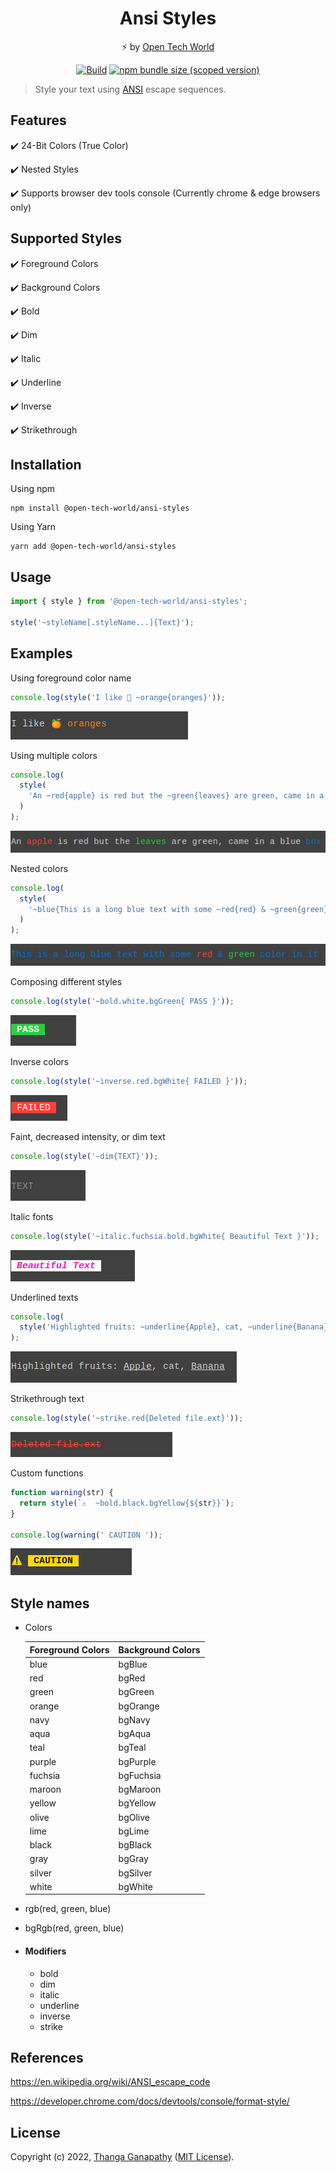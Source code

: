 <div align="center">

# Ansi Styles
⚡ by [Open Tech World](https://open-tech-world.pages.dev/)

[![Build](https://github.com/open-tech-world/js-ansi-styles/actions/workflows/build.yml/badge.svg)](https://github.com/open-tech-world/js-ansi-styles/actions/workflows/build.yml) [![npm bundle size (scoped version)](https://img.shields.io/bundlephobia/minzip/@open-tech-world/ansi-styles/latest?label=Min%2BGZip)](https://bundlephobia.com/package/@open-tech-world/ansi-styles)

</div>

> Style your text using [ANSI](https://en.wikipedia.org/wiki/ANSI_escape_code) escape sequences.

## Features

✔️ 24-Bit Colors (True Color)

✔️ Nested Styles

✔️ Supports browser dev tools console (Currently chrome & edge browsers only)

## Supported Styles

✔️ Foreground Colors

✔️ Background Colors

✔️ Bold

✔️ Dim

✔️ Italic

✔️ Underline

✔️ Inverse

✔️ Strikethrough

## Installation

Using npm

```shell
npm install @open-tech-world/ansi-styles
```

Using Yarn

```shell
yarn add @open-tech-world/ansi-styles
```

## Usage

```ts
import { style } from '@open-tech-world/ansi-styles';

style('~styleName[.styleName...]{Text}');
```

## Examples

Using foreground color name

```ts
console.log(style('I like 🍊 ~orange{oranges}'));
```

![](assets/orange-color.png)

Using multiple colors

```ts
console.log(
  style(
    'An ~red{apple} is red but the ~green{leaves} are green, came in a blue ~blue{box}'
  )
);
```

![](assets/multiple-colors.png)

Nested colors

```ts
console.log(
  style(
    '~blue{This is a long blue text with some ~red{red} & ~green{green} color in it}'
  )
);
```

![](assets/nested-colors.png)

Composing different styles

```ts
console.log(style('~bold.white.bgGreen{ PASS }'));
```

![](assets/bg-color.png)

Inverse colors

```ts
console.log(style('~inverse.red.bgWhite{ FAILED }'));
```

![](assets/inverse.png)

Faint, decreased intensity, or dim text

```ts
console.log(style('~dim{TEXT}'));
```

![](assets/dim-text.png)

Italic fonts

```ts
console.log(style('~italic.fuchsia.bold.bgWhite{ Beautiful Text }'));
```

![](assets/italic-text.png)

Underlined texts

```ts
console.log(
  style('Highlighted fruits: ~underline{Apple}, cat, ~underline{Banana}')
);
```

![](assets/underline.png)

Strikethrough text

```ts
console.log(style('~strike.red{Deleted file.ext}'));
```

![](assets/strikethrough.png)

Custom functions

```ts
function warning(str) {
  return style(`⚠️  ~bold.black.bgYellow{${str}}`);
}

console.log(warning(' CAUTION '));
```

![](assets/caution.png)

## Style names

 - Colors

    | Foreground Colors | Background Colors |
    | ----------------- | ----------------- |
    | blue              | bgBlue            |
    | red               | bgRed             |
    | green             | bgGreen           |
    | orange            | bgOrange          |
    | navy              | bgNavy            |
    | aqua              | bgAqua            |
    | teal              | bgTeal            |
    | purple            | bgPurple          |
    | fuchsia           | bgFuchsia         |
    | maroon            | bgMaroon          |
    | yellow            | bgYellow          |
    | olive             | bgOlive           |
    | lime              | bgLime            |
    | black             | bgBlack           |
    | gray              | bgGray            |
    | silver            | bgSilver          |
    | white             | bgWhite           |


- rgb(red, green, blue)

- bgRgb(red, green, blue)

- #### Modifiers
  - bold
  - dim
  - italic
  - underline
  - inverse
  - strike

## References

https://en.wikipedia.org/wiki/ANSI_escape_code

https://developer.chrome.com/docs/devtools/console/format-style/

## License

Copyright (c) 2022, [Thanga Ganapathy](https://github.com/Thanga-Ganapathy) ([MIT License](./LICENSE)).
